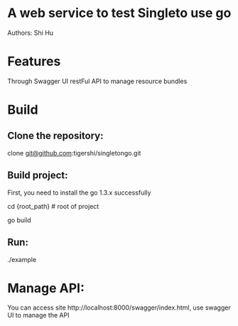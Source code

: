 # A web service to test Singleto use go
Authors: Shi Hu

#  Features

Through Swagger UI  restFul API to manage resource bundles


# Build

## Clone the repository:

clone git@github.com:tigershi/singletongo.git 

## Build project:
 First, you need to install the go 1.3.x successfully

cd {root_path} # root of project

go build

## Run:
./example

# Manage API:
 You can access site http://localhost:8000/swagger/index.html, use swagger UI to manage the API

